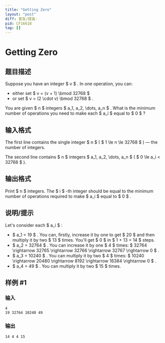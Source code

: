 ```yaml
---
title: "Getting Zero"
layout: "post"
diff: 普及/提高-
pid: CF1661B
tag: []
---
```


# Getting Zero

## 题目描述

Suppose you have an integer $ v $ . In one operation, you can:

- either set $ v = (v + 1) \bmod 32768 $
- or set $ v = (2 \cdot v) \bmod 32768 $ .

You are given $ n $ integers $ a_1, a_2, \dots, a_n $ . What is the minimum number of operations you need to make each $ a_i $ equal to $ 0 $ ?

## 输入格式

The first line contains the single integer $ n $ ( $ 1 \le n \le 32768 $ ) — the number of integers.

The second line contains $ n $ integers $ a_1, a_2, \dots, a_n $ ( $ 0 \le a_i < 32768 $ ).

## 输出格式

Print $ n $ integers. The $ i $ -th integer should be equal to the minimum number of operations required to make $ a_i $ equal to $ 0 $ .

## 说明/提示

Let's consider each $ a_i $ :

- $ a_1 = 19 $ . You can, firstly, increase it by one to get $ 20 $ and then multiply it by two $ 13 $ times. You'll get $ 0 $ in $ 1 + 13 = 14 $ steps.
- $ a_2 = 32764 $ . You can increase it by one $ 4 $ times: $ 32764 \rightarrow 32765 \rightarrow 32766 \rightarrow 32767 \rightarrow 0 $ .
- $ a_3 = 10240 $ . You can multiply it by two $ 4 $ times: $ 10240 \rightarrow 20480 \rightarrow 8192 \rightarrow 16384 \rightarrow 0 $ .
- $ a_4 = 49 $ . You can multiply it by two $ 15 $ times.

## 样例 #1

### 输入

```
4
19 32764 10240 49
```

### 输出

```
14 4 4 15
```

